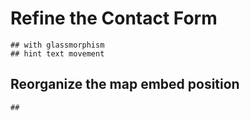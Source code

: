 # Refine the Contact Form

    ## with glassmorphism
    ## hint text movement

        

## Reorganize the map embed position

    ##

